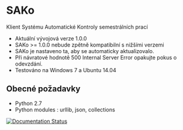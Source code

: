 SAKo
====
Klient Systému Automatické Kontroly semestrálních prací

* Aktuální vývojová verze 1.0.0
* SAKo >= 1.0.0 nebude zpětně kompatibilní s nižšími verzemi
* SAKo je nastaveno ta, aby se automaticky aktualizovalo.
* Při návratové hodnotě 500 Internal Server Error opakujte pokus o odevzdání.
* Testováno na Windows 7 a Ubuntu 14.04 

Obecné požadavky 
----------------
* Python 2.7
* Python modules : urllib, json, collections

[![Documentation Status](https://readthedocs.org/projects/sako/badge/?version=latest)](https://readthedocs.org/projects/sako/?badge=latest)







